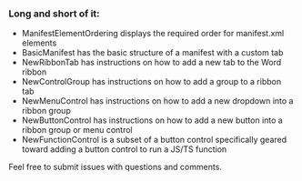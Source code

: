 ### Long and short of it:

- ManifestElementOrdering displays the required order for manifest.xml elements
- BasicManifest has the basic structure of a manifest with a custom tab
- NewRibbonTab has instructions on how to add a new tab to the Word ribbon
- NewControlGroup has instructions on how to add a group to a ribbon tab
- NewMenuControl has instructions on how to add a new dropdown into a ribbon group
- NewButtonControl has instructions on how to add a new button into a ribbon group or menu control
- NewFunctionControl is a subset of a button control specifically geared toward adding a button control to run a JS/TS function

Feel free to submit issues with questions and comments.
